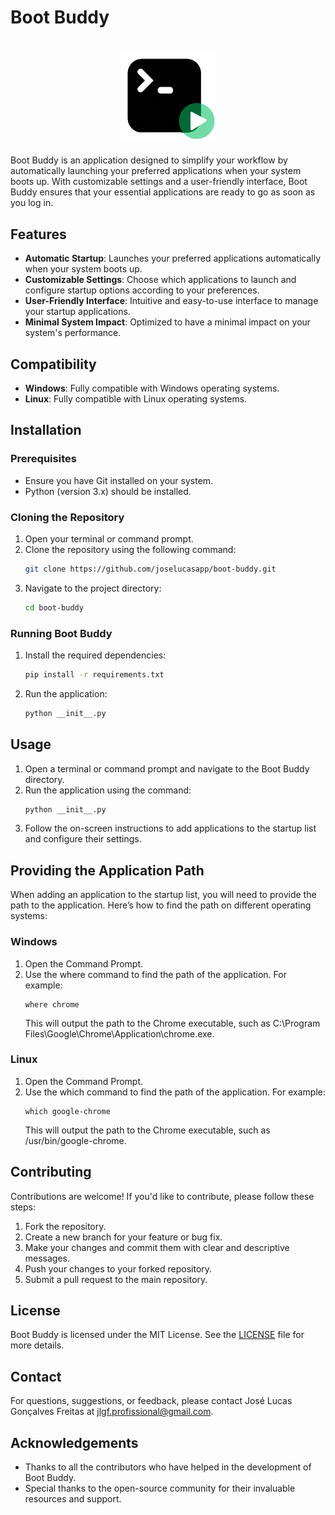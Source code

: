 # Boot Buddy

<h1 align="center">
    <img src="./assets/logo.png" width="150" />
</h1>

Boot Buddy is an application designed to simplify your workflow by automatically launching your preferred applications when your system boots up. With customizable settings and a user-friendly interface, Boot Buddy ensures that your essential applications are ready to go as soon as you log in.

## Features

- **Automatic Startup**: Launches your preferred applications automatically when your system boots up.
- **Customizable Settings**: Choose which applications to launch and configure startup options according to your preferences.
- **User-Friendly Interface**: Intuitive and easy-to-use interface to manage your startup applications.
- **Minimal System Impact**: Optimized to have a minimal impact on your system's performance.

## Compatibility

- **Windows**: Fully compatible with Windows operating systems.
- **Linux**: Fully compatible with Linux operating systems.

## Installation

### Prerequisites

- Ensure you have Git installed on your system.
- Python (version 3.x) should be installed.

### Cloning the Repository

1. Open your terminal or command prompt.
2. Clone the repository using the following command:
    ```bash
    git clone https://github.com/joselucasapp/boot-buddy.git
    ```
3. Navigate to the project directory:
    ```bash
    cd boot-buddy
    ```

### Running Boot Buddy

1. Install the required dependencies:
    ```bash
    pip install -r requirements.txt
    ```
2. Run the application:
    ```bash
    python __init__.py
    ```

## Usage

1. Open a terminal or command prompt and navigate to the Boot Buddy directory.
2. Run the application using the command:
    ```bash
    python __init__.py
    ```
3. Follow the on-screen instructions to add applications to the startup list and configure their settings.

## Providing the Application Path

When adding an application to the startup list, you will need to provide the path to the application. Here’s how to find the path on different operating systems:

### Windows
1. Open the Command Prompt.
2. Use the where command to find the path of the application. For example:
   ```
   where chrome
   ```
    This will output the path to the Chrome executable, such as C:\Program Files\Google\Chrome\Application\chrome.exe.

### Linux
1. Open the Command Prompt.
2. Use the which command to find the path of the application. For example:
   ```
   which google-chrome
   ```
    This will output the path to the Chrome executable, such as /usr/bin/google-chrome.

## Contributing

Contributions are welcome! If you'd like to contribute, please follow these steps:

1. Fork the repository.
2. Create a new branch for your feature or bug fix.
3. Make your changes and commit them with clear and descriptive messages.
4. Push your changes to your forked repository.
5. Submit a pull request to the main repository.

## License

Boot Buddy is licensed under the MIT License. See the [LICENSE](LICENSE) file for more details.

## Contact

For questions, suggestions, or feedback, please contact José Lucas Gonçalves Freitas at [jlgf.profissional@gmail.com](mailto:jlgf.profissional@gmail.com).

## Acknowledgements

- Thanks to all the contributors who have helped in the development of Boot Buddy.
- Special thanks to the open-source community for their invaluable resources and support.
